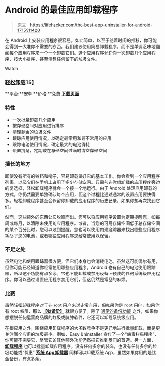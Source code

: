 # Android 的最佳应用卸载程序

> 原文：<https://lifehacker.com/the-best-app-uninstaller-for-android-1715911428>

在 Android 上安装应用程序很容易。如此简单，以至于随着时间的推移，你可能会得到一大堆你不需要的东西。我们建议使用简易卸载程序，而不是单调乏味地翻阅每个应用程序来一个一个卸载它们。这个应用程序允许你一次卸载几个应用程序，按大小排序，甚至清理任何留下的垃圾文件。

Watch

### [**轻松卸载**](http://infolife.mobi/)T5】

**平台:**安卓
**价格:**免费
[**下载页面**](https://play.google.com/store/apps/details?id=mobi.infolife.uninstaller)

### **特性**

*   一次批量卸载几个应用
*   按存储空间对应用进行排序
*   清理剩余的垃圾文件
*   跟踪应用使用情况，以确定最常用和最不常用的应用
*   跟踪电池使用情况，确定最大的电池消耗
*   设置提醒，定期或在存储空间过满时清空存储空间

### **擅长的地方**

即使没有所有的铃铛和哨子，容易卸载做好它的基本工作。你会看到一个应用程序列表，以及它们在手机上占用了多少存储空间。只需勾选你想卸载的应用程序旁边的复选框，轻松卸载程序就会一个接一个地运行。由于 Android 处理应用卸载的方式，你仍然需要单独确认每个应用，但这个过程比通过通常的设置应用要快得多。轻松卸载程序甚至会保留你卸载的应用程序的历史记录，如果你想再次找到它们。

然而，这些额外的东西让它脱颖而出。您可以将应用程序设置为定期提醒您，如每周或每月，以清除未使用的应用程序。或者，当您的可用存储空间低于总存储空间的某个百分比时，您可以收到提醒。您也可以使用内建追踪器来找出哪些应用程序耗尽了您的电池，或者哪些应用程序您经常使用以保留。

### **不足之处**

虽然电池和使用跟踪器很方便，但它们本身也会消耗电池。虽然这可能偶尔有用，但你可能已经知道你经常使用哪些应用程序。Android 也有自己的电池使用跟踪器，所以这个功能有点多余。它也不能卸载或禁用设备上预装的任何系统级应用程序。你可以通过设置应用程序禁用它们，但这仍然是常见的麻烦。

### **比赛**

虽然轻松卸载程序对于非 root 用户来说非常有用，但如果你是 root 用户，如果你有 root 权限，那么 [**【钛备份】**](https://play.google.com/store/apps/details?id=com.keramidas.TitaniumBackup) 就很方便了。除了 [通常的备份功能](http://lifehacker.com/how-to-set-up-a-fully-automated-app-and-settings-backup-5784857) 之外，如果你想摆脱任何运营商品牌的垃圾或臃肿软件，它还可以卸载系统级应用。

在根应用之外，围绕应用卸载程序的大多数竞争不是更好地进行批量卸载，而是更关注哪个应用的垃圾最少。例如，Easy Uninstaller 宣传了一个“病毒扫描程序”，你可能不需要它，尽管它的其他额外功能仍然把它推到我们的首选。另一方面， [**卸载程序**](https://play.google.com/store/apps/details?id=com.rhythm.hexise.uninst) 也可以批量卸载应用程序，没有任何多余的装饰，也没有任何多余的垃圾功能或“优惠” [**系统 App 卸载器**](https://play.google.com/store/apps/details?id=com.jumobile.manager.systemapp) 同样可以卸载系统 App，虽然如果你用的是钛金备份，有点多余。